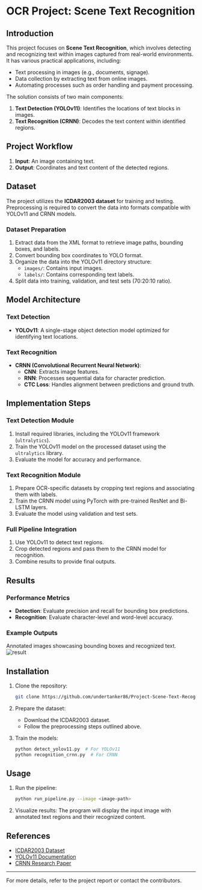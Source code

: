 # OCR Project: Scene Text Recognition

## Introduction

This project focuses on **Scene Text Recognition**, which involves detecting and recognizing text within images captured from real-world environments. It has various practical applications, including:

- Text processing in images (e.g., documents, signage).
- Data collection by extracting text from online images.
- Automating processes such as order handling and payment processing.

The solution consists of two main components:

1. **Text Detection (YOLOv11)**: Identifies the locations of text blocks in images.
2. **Text Recognition (CRNN)**: Decodes the text content within identified regions.

## Project Workflow

1. **Input**: An image containing text.
2. **Output**: Coordinates and text content of the detected regions.

## Dataset

The project utilizes the **ICDAR2003 dataset** for training and testing. Preprocessing is required to convert the data into formats compatible with YOLOv11 and CRNN models.

### Dataset Preparation

1. Extract data from the XML format to retrieve image paths, bounding boxes, and labels.
2. Convert bounding box coordinates to YOLO format.
3. Organize the data into the YOLOv11 directory structure:
   - `images/`: Contains input images.
   - `labels/`: Contains corresponding text labels.
4. Split data into training, validation, and test sets (70:20:10 ratio).

## Model Architecture

### Text Detection
- **YOLOv11**: A single-stage object detection model optimized for identifying text locations.

### Text Recognition
- **CRNN (Convolutional Recurrent Neural Network)**:
  - **CNN**: Extracts image features.
  - **RNN**: Processes sequential data for character prediction.
  - **CTC Loss**: Handles alignment between predictions and ground truth.

## Implementation Steps

### Text Detection Module

1. Install required libraries, including the YOLOv11 framework (`ultralytics`).
2. Train the YOLOv11 model on the processed dataset using the `ultralytics` library.
3. Evaluate the model for accuracy and performance.

### Text Recognition Module

1. Prepare OCR-specific datasets by cropping text regions and associating them with labels.
2. Train the CRNN model using PyTorch with pre-trained ResNet and Bi-LSTM layers.
3. Evaluate the model using validation and test sets.

### Full Pipeline Integration

1. Use YOLOv11 to detect text regions.
2. Crop detected regions and pass them to the CRNN model for recognition.
3. Combine results to provide final outputs.

## Results

### Performance Metrics

- **Detection**: Evaluate precision and recall for bounding box predictions.
- **Recognition**: Evaluate character-level and word-level accuracy.

### Example Outputs

Annotated images showcasing bounding boxes and recognized text.
![result](https://i.imgur.com/34nnH3F.png)

## Installation

1. Clone the repository:
   ```bash
   git clone https://github.com/undertanker86/Project-Scene-Text-Recognition.git
   ```
2. Prepare the dataset:
   - Download the ICDAR2003 dataset.
   - Follow the preprocessing steps outlined above.

3. Train the models:
   ```bash
   python detect_yolov11.py  # For YOLOv11
   python recognition_crnn.py  # For CRNN
   ```

## Usage

1. Run the pipeline:
   ```bash
   python run_pipeline.py --image <image-path>
   ```

2. Visualize results:
   The program will display the input image with annotated text regions and their recognized content.



## References

- [ICDAR2003 Dataset](https://drive.google.com/file/d/1kUy2tuH-kKBlFCNA0a9sqD2TG4uyvBnV/view)
- [YOLOv11 Documentation](https://github.com/ultralytics/ultralytics)
- [CRNN Research Paper](https://arxiv.org/abs/1507.05717)

---
For more details, refer to the project report or contact the contributors.

